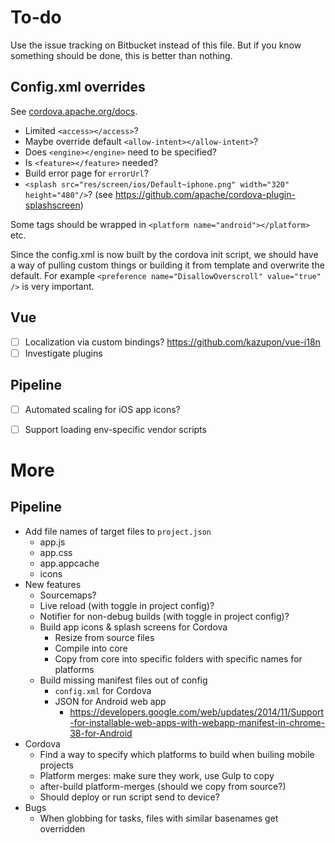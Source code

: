 
# To-do

Use the issue tracking on Bitbucket instead of this file. But if you know something should be done, this is better than nothing.

## Config.xml overrides

See [cordova.apache.org/docs](https://cordova.apache.org/docs/en/latest/config_ref/index.html).

- Limited `<access></access>`?
- Maybe override default `<allow-intent></allow-intent>`?
- Does `<engine></engine>` need to be specified?
- Is `<feature></feature>` needed?
- Build error page for `errorUrl`?
- `<splash src="res/screen/ios/Default~iphone.png" width="320" height="480"/>`? (see https://github.com/apache/cordova-plugin-splashscreen)

Some tags should be wrapped in `<platform name="android"></platform>` etc.

Since the config.xml is now built by the cordova init script, we should have a way of pulling custom things or building it from template and overwrite the default. For example `<preference name="DisallowOverscroll" value="true" />` is very important.



## Vue

- [ ] Localization via custom bindings? https://github.com/kazupon/vue-i18n
- [ ] Investigate plugins

## Pipeline

- [ ] Automated scaling for iOS app icons?
- [ ] Support loading env-specific vendor scripts



# More

## Pipeline

- Add file names of target files to `project.json`
	- app.js
	- app.css
	- app.appcache
	- icons
- New features
	- Sourcemaps?
	- Live reload (with toggle in project config)?
	- Notifier for non-debug builds (with toggle in project config)?
	- Build app icons & splash screens for Cordova
		- Resize from source files
		- Compile into core
		- Copy from core into specific folders with specific names for platforms
	- Build missing manifest files out of config
		- `config.xml` for Cordova
		- JSON for Android web app
			- https://developers.google.com/web/updates/2014/11/Support-for-installable-web-apps-with-webapp-manifest-in-chrome-38-for-Android
- Cordova
	- Find a way to specify which platforms to build when builing mobile projects
	- Platform merges: make sure they work, use Gulp to copy
	- after-build platform-merges (should we copy from source?)
	- Should deploy or run script send to device?
- Bugs
	- When globbing for tasks, files with similar basenames get overridden
